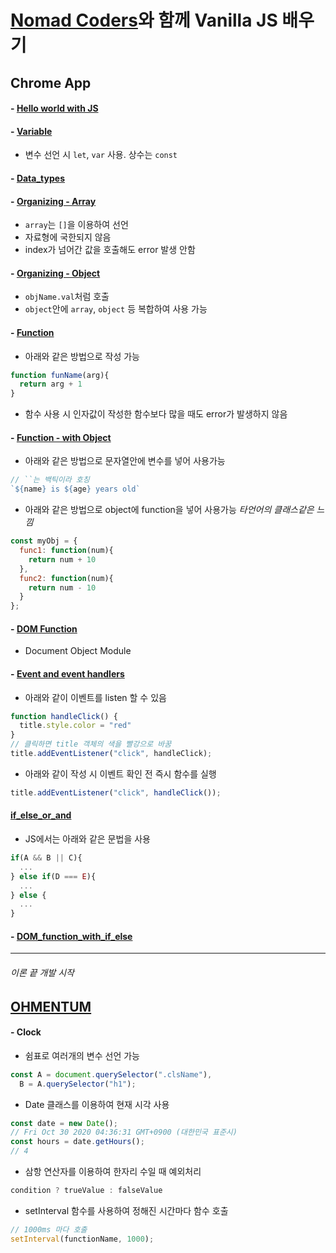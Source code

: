 # [Nomad Coders](https://nomadcoders.co/)와 함께 Vanilla JS 배우기
## Chrome App
#### - [Hello world with JS](../master/Chrome_app/hello_world)
#### - [Variable](../master/Chrome_app/variable)
  - 변수 선언 시 `let`, `var` 사용. 상수는 `const`
#### - [Data_types](../master/Chrome_app/data_types)
#### - [Organizing - Array](../master/Chrome_app/organizing/array.js)
  - `array`는 `[]`을 이용하여 선언
  - 자료형에 국한되지 않음
  - index가 넘어간 값을 호출해도 error 발생 안함
#### - [Organizing - Object](../master/Chrome_app/organizing/object.js)
  - `objName.val`처럼 호출
  - `object`안에 `array`, `object` 등 복합하여 사용 가능
#### - [Function](../master/Chrome_app/function/function.js)
  - 아래와 같은 방법으로 작성 가능
  ```js
  function funName(arg){
    return arg + 1
  }
  ```
  - 함수 사용 시 인자값이 작성한 함수보다 많을 때도 error가 발생하지 않음
#### - [Function - with Object](../master/Chrome_app/function/moreFunction.js)
  - 아래와 같은 방법으로 문자열안에 변수를 넣어 사용가능
  ```js
  // ``는 백틱이라 호칭
  `${name} is ${age} years old`
  ```
  - 아래와 같은 방법으로 object에 function을 넣어 사용가능 <i> 타언어의 클래스같은 느낌 </i>
  ```js
  const myObj = {
    func1: function(num){
      return num + 10
    },
    func2: function(num){
      return num - 10
    }
  };
  ```
#### - [DOM Function](../master/Chrome_app/DOM_function/index.js)
  - Document Object Module

#### - [Event and event handlers](../master/Chrome_app/Event_and_event_handlers/index.js)
  - 아래와 같이 이벤트를 listen 할 수 있음
  ``` js
  function handleClick() {
    title.style.color = "red"
  }
  // 클릭하면 title 객체의 색을 빨강으로 바꿈
  title.addEventListener("click", handleClick);
  ```
  - 아래와 같이 작성 시 이벤트 확인 전 즉시 함수를 실행
  ``` js
  title.addEventListener("click", handleClick());
  ```
#### [if_else_or_and](../master/Chrome_app/if_else_or_and/index.js)
  - JS에서는 아래와 같은 문법을 사용
  ```js
  if(A && B || C){
    ...
  } else if(D === E){
    ...
  } else {
    ...
  }
  ```

#### - [DOM_function_with_if_else](../master/Chrome_app/DOM_function_with_if_else/index.js)

---
###### 이론 끝 개발 시작
## [OHMENTUM](../master/Chrome_app/ohmentum)
#### - Clock
  - 쉼표로 여러개의 변수 선언 가능
  ```js
  const A = document.querySelector(".clsName"),
    B = A.querySelector("h1");
  ```
  - Date 클래스를 이용하여 현재 시각 사용
  ```js
  const date = new Date();
  // Fri Oct 30 2020 04:36:31 GMT+0900 (대한민국 표준시)
  const hours = date.getHours();
  // 4
  ```
  - 삼항 연산자를 이용하여 한자리 수일 때 예외처리
  ```js
  condition ? trueValue : falseValue
  ```
  - setInterval 함수를 사용하여 정해진 시간마다 함수 호출
  ```js
  // 1000ms 마다 호출
  setInterval(functionName, 1000);
  ```

